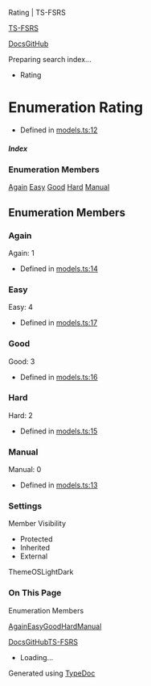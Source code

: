 Rating | TS-FSRS

[TS-FSRS](https://open-spaced-repetition.github.io/ts-fsrs/)

[Docs](https://open-spaced-repetition.github.io/ts-fsrs/)[GitHub](https://github.com/open-spaced-repetition/ts-fsrs)

Preparing search index...

* Rating

Enumeration Rating
==================

* Defined in [models.ts:12](https://github.com/open-spaced-repetition/ts-fsrs/blob/448c678f6f26c323e9e70bad552dc154ac6f7de6/src/fsrs/models.ts#L12)

##### Index

### Enumeration Members

[Again](#again)
[Easy](#easy)
[Good](#good)
[Hard](#hard)
[Manual](#manual)

Enumeration Members
-------------------

### Again

Again: 1

* Defined in [models.ts:14](https://github.com/open-spaced-repetition/ts-fsrs/blob/448c678f6f26c323e9e70bad552dc154ac6f7de6/src/fsrs/models.ts#L14)

### Easy

Easy: 4

* Defined in [models.ts:17](https://github.com/open-spaced-repetition/ts-fsrs/blob/448c678f6f26c323e9e70bad552dc154ac6f7de6/src/fsrs/models.ts#L17)

### Good

Good: 3

* Defined in [models.ts:16](https://github.com/open-spaced-repetition/ts-fsrs/blob/448c678f6f26c323e9e70bad552dc154ac6f7de6/src/fsrs/models.ts#L16)

### Hard

Hard: 2

* Defined in [models.ts:15](https://github.com/open-spaced-repetition/ts-fsrs/blob/448c678f6f26c323e9e70bad552dc154ac6f7de6/src/fsrs/models.ts#L15)

### Manual

Manual: 0

* Defined in [models.ts:13](https://github.com/open-spaced-repetition/ts-fsrs/blob/448c678f6f26c323e9e70bad552dc154ac6f7de6/src/fsrs/models.ts#L13)

### Settings

Member Visibility

* Protected
* Inherited
* External

ThemeOSLightDark

### On This Page

Enumeration Members

[Again](#again)[Easy](#easy)[Good](#good)[Hard](#hard)[Manual](#manual)

[Docs](https://open-spaced-repetition.github.io/ts-fsrs/)[GitHub](https://github.com/open-spaced-repetition/ts-fsrs)[TS-FSRS](../modules.html)

* Loading...

Generated using [TypeDoc](https://typedoc.org/)